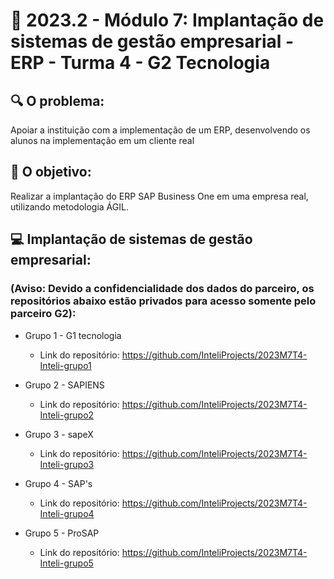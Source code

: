 # 🙋‍ 2023.2 - Módulo 7: Implantação de sistemas de gestão empresarial - ERP - Turma 4 - G2 Tecnologia

## 🔍 O problema:

Apoiar a instituição com a implementação de um ERP, desenvolvendo os alunos na implementação em um cliente real


## 🎯 O objetivo:

Realizar a implantação do ERP SAP Business One em uma empresa real, utilizando metodologia ÁGIL.


## 💻 Implantação de sistemas de gestão empresarial:

### (Aviso: Devido a confidencialidade dos dados do parceiro, os repositórios abaixo estão privados para acesso somente pelo parceiro G2):
- Grupo 1 - G1 tecnologia
  - Link do repositório: https://github.com/InteliProjects/2023M7T4-Inteli-grupo1

- Grupo 2 - SAPIENS
  - Link do repositório: https://github.com/InteliProjects/2023M7T4-Inteli-grupo2

- Grupo 3 - sapeX
  - Link do repositório: https://github.com/InteliProjects/2023M7T4-Inteli-grupo3

- Grupo 4 - SAP's
  - Link do repositório: https://github.com/InteliProjects/2023M7T4-Inteli-grupo4

- Grupo 5 - ProSAP
  - Link do repositório: https://github.com/InteliProjects/2023M7T4-Inteli-grupo5





